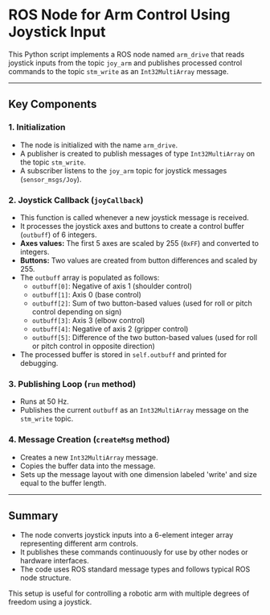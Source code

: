 # ROS Node for Arm Control Using Joystick Input

This Python script implements a ROS node named `arm_drive` that reads joystick inputs from the topic `joy_arm` and publishes processed control commands to the topic `stm_write` as an `Int32MultiArray` message.

---

## Key Components

### 1. Initialization

- The node is initialized with the name `arm_drive`.
- A publisher is created to publish messages of type `Int32MultiArray` on the topic `stm_write`.
- A subscriber listens to the `joy_arm` topic for joystick messages (`sensor_msgs/Joy`).

### 2. Joystick Callback (`joyCallback`)

- This function is called whenever a new joystick message is received.
- It processes the joystick axes and buttons to create a control buffer (`outbuff`) of 6 integers.
- **Axes values:** The first 5 axes are scaled by 255 (`0xFF`) and converted to integers.
- **Buttons:** Two values are created from button differences and scaled by 255.
- The `outbuff` array is populated as follows:
  - `outbuff[0]`: Negative of axis 1 (shoulder control)
  - `outbuff[1]`: Axis 0 (base control)
  - `outbuff[2]`: Sum of two button-based values (used for roll or pitch control depending on sign)
  - `outbuff[3]`: Axis 3 (elbow control)
  - `outbuff[4]`: Negative of axis 2 (gripper control)
  - `outbuff[5]`: Difference of the two button-based values (used for roll or pitch control in opposite direction)
- The processed buffer is stored in `self.outbuff` and printed for debugging.

### 3. Publishing Loop (`run` method)

- Runs at 50 Hz.
- Publishes the current `outbuff` as an `Int32MultiArray` message on the `stm_write` topic.

### 4. Message Creation (`createMsg` method)

- Creates a new `Int32MultiArray` message.
- Copies the buffer data into the message.
- Sets up the message layout with one dimension labeled 'write' and size equal to the buffer length.

---

## Summary

- The node converts joystick inputs into a 6-element integer array representing different arm controls.
- It publishes these commands continuously for use by other nodes or hardware interfaces.
- The code uses ROS standard message types and follows typical ROS node structure.

This setup is useful for controlling a robotic arm with multiple degrees of freedom using a joystick.


